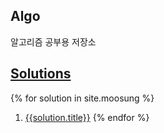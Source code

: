 ## Algo

알고리즘 공부용 저장소

## [Solutions](https://drop-the-bit.github.io/algo/solutions/)

{% for solution in site.moosung %}

1. [{{solution.title}}]({{solution.url}})
   {% endfor %}
